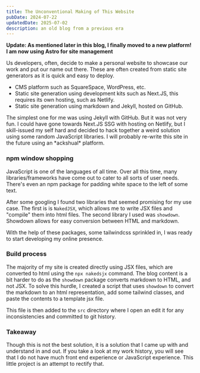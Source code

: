 ```yaml
---
title: The Unconventional Making of This Website
pubDate: 2024-07-22
updatedDate: 2025-07-02
description: an old blog from a previous era
---
```


**Update: As mentioned later in this blog, I finally moved to a new platform! I
am now using Astro for site management**

Us developers, often, decide to make a personal website to showcase our work
and put our name out there. These are often created from static site generators
as it is quick and easy to deploy.

- CMS platform such as SquareSpace, WordPress, etc.
- Static site generation using development kits such as Next.JS, this requires
  its own hosting, such as Netlify.
- Static site generation using markdown and Jekyll, hosted on GitHub.

The simplest one for me was using Jekyll with GitHub. But it was not very fun.
I could have gone towards Next.JS SSG with hosting on Netlify, but I
skill-issued my self hard and decided to hack together a weird solution using
some random JavaScript libraries. I will probably re-write this site in the
future using an \*ackshual\* platform.

### npm window shopping

JavaScript is one of the languages of all time. Over all this time, many
libraries/frameworks have come out to cater to all sorts of user needs. There's
even an npm package for padding white space to the left of some text.

After some googling I found two libraries that seemed promising for my use
case. The first is is `NakedJSX`, which allows me to write JSX files and
"compile" them into html files. The second library I used was `showdown`.
Showdown allows for easy conversion between HTML and markdown.

With the help of these packages, some tailwindcss sprinkled in, I was ready to
start developing my online presence.

### Build process

The majority of my site is created directly using JSX files, which are
converted to html using the `npx nakedsjx` command. The blog content is a bit
harder to do as the `showdown` package converts markdown to HTML, and not JSX.
To solve this hurdle, I created a script that uses `showdown` to convert the
markdown to an html representation, add some tailwind classes, and paste the
contents to a template jsx file.

This file is then added to the `src` directory where I open an edit it for any
inconsistencies and committed to git history.

### Takeaway

Though this is not the best solution, it is a solution that I came up with and
understand in and out. If you take a look at my work history, you will see that
I do not have much front end experience or JavaScript experience. This little
project is an attempt to rectify that.
